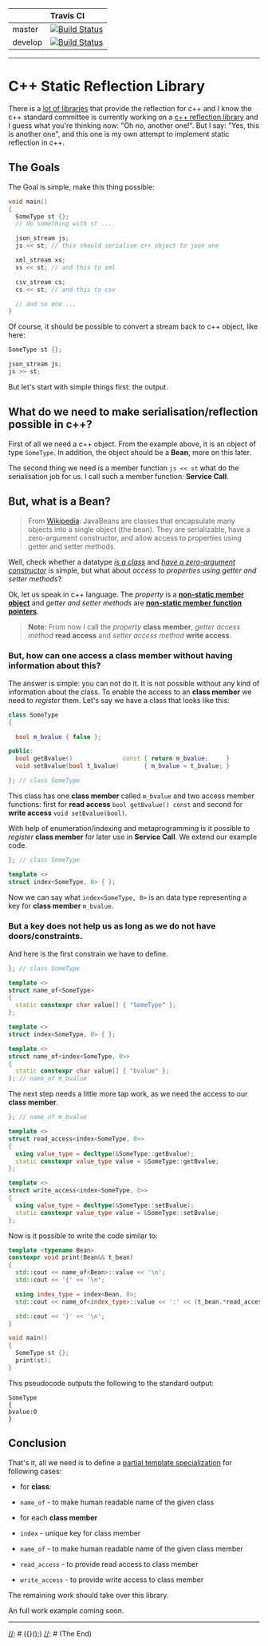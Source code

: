 |         | Travis CI |
| :------ | :-------- |
| master  | [![Build Status](https://travis-ci.org/Red-F0x/acf-inc-ref.svg?branch=master)](https://travis-ci.org/Red-F0x/acf-inc-ref)  |
| develop | [![Build Status](https://travis-ci.org/Red-F0x/acf-inc-ref.svg?branch=develop)](https://travis-ci.org/Red-F0x/acf-inc-ref) |

___

# C++ Static Reflection Library

There is a [lot of libraries][boost-hana] that provide the reflection for c++ and I know the c++ standard committee is currently working on a [c++ reflection library][std-ref] and I guess what you're thinking now: "Oh no, another one!". But I say: "Yes, this is another one", and this one is my own attempt to implement static reflection in c++.

## The Goals

The Goal is simple, make this thing possible:
```c++
void main()
{
  SomeType st {};
  // do something with st ...

  json_stream js;
  js << st; // this should serialise c++ object to json one

  xml_stream xs;
  xs << st; // and this to xml

  csv_stream cs;
  cs << st; // and this to csv

  // and so one ...
}
```

Of course, it should be possible to convert a stream back to c++ object, like here:
```c++
SomeType st {};

json_stream js;
js >> st;
```

But let's start with simple things first: the output.

## What do we need to make serialisation/reflection possible in c++?

First of all we need a c++ object. From the example above, it is an object of type `SomeType`. In addition, the object should be a **Bean**, more on this later.

The second thing we need is a member function `js << st`  what do the serialisation job for us. I call such a member function: **Service Call**.

## But, what is a Bean?

> From [Wikipedia][java-bean-wiki]: JavaBeans are classes that encapsulate many objects into a single object (the bean). They are serializable, have a zero-argument constructor, and allow access to properties using getter and setter methods.

Well, check whether a datatype _[is a class][std-is-class]_ and _[have a zero-argument constructor][std-is-constructible]_ is simple, but what about _access to properties using getter and setter methods_?

Ok, let us speak in c++ language. The _property_ is a **[non-static member object][std-data-mem]** and _getter and setter methods_ are **[non-static member function pointers][std-mem-fnc]**.

>**Note:** From now I call the _property_ **class member**, _getter access method_ **read access** and _setter access method_ **write access**.

### But, how can one access a class member without having information about this?

The answer is simple: you can not do it. It is not possible without any kind of information about the class. To enable the access to an **class member** we need to _register_ them. Let's say we have a class that looks like this:
```c++
class SomeType
{

  bool m_bvalue { false };

public:
  bool getBvalue()              const { return m_bvalue;     }
  void setBvalue(bool t_bvalue)       { m_bvalue = t_bvalue; }

}; // class SomeType
```

This class has one **class member** called `m_bvalue` and two access member functions: first for **read access** `bool getBvalue() const` and second for **write access** `void setBvalue(bool)`.

With help of enumeration/indexing and metaprogramming is it possible to _register_ **class member** for later use in **Service Call**. We extend our example code.
```c++
}; // class SomeType

template <>
struct index<SomeType, 0> { };
```

Now we can say what `index<SomeType, 0>` is an data type representing a key for **class member** `m_bvalue`.

### But a key does not help us as long as we do not have doors/constraints.

And here is the first constrain we have to define.
```c++
}; // class SomeType

template <>
struct name_of<SomeType>
{
  static constexpr char value[] { "SomeType" };
};

template <>
struct index<SomeType, 0> { };

template <>
struct name_of<index<SomeType, 0>>
{
  static constexpr char value[] { "bvalue" };
}; // name_of m_bvalue
```

The next step needs a little more tap work, as we need the access to our **class member**.
```c++
}; // name_of m_bvalue

template <>
struct read_access<index<SomeType, 0>>
{
  using value_type = decltype(&SomeType::getBvalue);
  static constexpr value_type value = &SomeType::getBvalue;
};

template <>
struct write_access<index<SomeType, 0>>
{
  using value_type = decltype(&SomeType::setBvalue);
  static constexpr value_type value = &SomeType::setBvalue;
};
```

Now is it possible to write the code similar to:
```c++
template <typename Bean>
constexpr void print(Bean&& t_bean)
{
  std::cout << name_of<Bean>::value << '\n';
  std::cout << '{' << '\n';

  using index_type = index<Bean, 0>;
  std::cout << name_of<index_type>::value << ':' << (t_bean.*read_access<index_type>::value)() << '\n';

  std::cout << '}' << '\n';
}

void main()
{
  SomeType st {};
  print(st);
}
```

This pseudocode outputs the following to the standard output:
```shell
SomeType
{
bvalue:0
}
```

## Conclusion

That's it, all we need is to define a [partial template specialization][std-pts] for following cases:

- for **class**:
 - `name_of` - to make human readable name of the given class

- for each **class member**
 - `index` - unique key for class member
 - `name_of` - to make human readable name of the given class member
 - `read_access` - to provide read access to class member
 - `write_access` - to provide write access to class member

The remaining work should take over this library.

An full work example coming soon.

___
[//]: # ([](){}();)
[//]: # (The End)


[//]: # (Used links)
[boost-hana]: <http://www.boost.org/doc/libs/1_63_0/libs/hana/doc/html/index.html>
[std-ref]: <https://meetingcpp.com/index.php/br/items/reflections-on-the-reflection-proposals.html>
[java-bean-wiki]: <https://en.wikipedia.org/wiki/JavaBeans>
[std-is-class]: <http://en.cppreference.com/w/cpp/types/is_class>
[std-is-constructible]: <http://en.cppreference.com/w/cpp/types/is_constructible>
[std-data-mem]: <http://en.cppreference.com/w/cpp/language/data_members>
[std-mem-fnc]: <http://en.cppreference.com/w/cpp/language/member_functions>
[std-pts]: <http://en.cppreference.com/w/cpp/language/partial_specialization>

[//]: # (Used Images)
